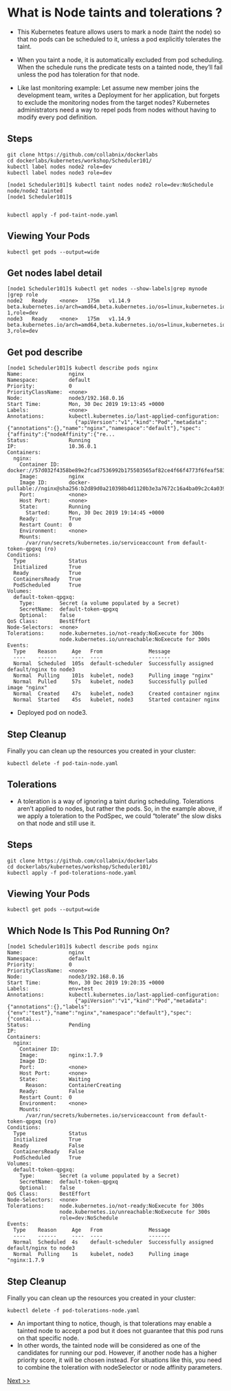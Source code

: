 # What is Node taints and tolerations ?

- This Kubernetes feature allows users to mark a node (taint the node) so that no pods can be scheduled to it, unless a pod explicitly tolerates the taint.
- When you taint a node, it is automatically excluded from pod scheduling. When the schedule runs the predicate tests on a tainted node, they’ll fail unless the pod has toleration for that node. 

- Like last monitoring example: Let assume  new member joins the development team, writes a Deployment for her application, but forgets to exclude the monitoring nodes from the target nodes? Kubernetes administrators need a way to repel pods from nodes without having to modify every pod definition. 

## Steps

```
git clone https://github.com/collabnix/dockerlabs
cd dockerlabs/kubernetes/workshop/Scheduler101/
kubectl label nodes node2 role=dev
kubectl label nodes node3 role=dev

[node1 Scheduler101]$ kubectl taint nodes node2 role=dev:NoSchedule
node/node2 tainted
[node1 Scheduler101]$


kubectl apply -f pod-taint-node.yaml
```

## Viewing Your Pods

```
kubectl get pods --output=wide
```

## Get nodes label detail

```
[node1 Scheduler101]$ kubectl get nodes --show-labels|grep mynode |grep role
node2   Ready    <none>   175m   v1.14.9   beta.kubernetes.io/arch=amd64,beta.kubernetes.io/os=linux,kubernetes.io/arch=amd64,kubernetes.io/hostname=node2,kubernetes.io/os=linux,mynode=worker-1,role=dev
node3   Ready    <none>   175m   v1.14.9   beta.kubernetes.io/arch=amd64,beta.kubernetes.io/os=linux,kubernetes.io/arch=amd64,kubernetes.io/hostname=node3,kubernetes.io/os=linux,mynode=worker-3,role=dev

```
## Get pod describe 
```
[node1 Scheduler101]$ kubectl describe pods nginx
Name:               nginx
Namespace:          default
Priority:           0
PriorityClassName:  <none>
Node:               node3/192.168.0.16
Start Time:         Mon, 30 Dec 2019 19:13:45 +0000
Labels:             <none>
Annotations:        kubectl.kubernetes.io/last-applied-configuration:
                      {"apiVersion":"v1","kind":"Pod","metadata":{"annotations":{},"name":"nginx","namespace":"default"},"spec":{"affinity":{"nodeAffinity":{"re...
Status:             Running
IP:                 10.36.0.1
Containers:
  nginx:
    Container ID:   docker://57d032f4358be89e2fcad7536992b175503565af82ce4f66f4773f6feaf58356
    Image:          nginx
    Image ID:       docker-pullable://nginx@sha256:b2d89d0a210398b4d1120b3e3a7672c16a4ba09c2c4a0395f18b9f7999b768f2
    Port:           <none>
    Host Port:      <none>
    State:          Running
      Started:      Mon, 30 Dec 2019 19:14:45 +0000
    Ready:          True
    Restart Count:  0
    Environment:    <none>
    Mounts:
      /var/run/secrets/kubernetes.io/serviceaccount from default-token-qpgxq (ro)
Conditions:
  Type              Status
  Initialized       True
  Ready             True
  ContainersReady   True
  PodScheduled      True
Volumes:
  default-token-qpgxq:
    Type:        Secret (a volume populated by a Secret)
    SecretName:  default-token-qpgxq
    Optional:    false
QoS Class:       BestEffort
Node-Selectors:  <none>
Tolerations:     node.kubernetes.io/not-ready:NoExecute for 300s
                 node.kubernetes.io/unreachable:NoExecute for 300s
Events:
  Type    Reason     Age   From               Message
  ----    ------     ----  ----               -------
  Normal  Scheduled  105s  default-scheduler  Successfully assigned default/nginx to node3
  Normal  Pulling    101s  kubelet, node3     Pulling image "nginx"
  Normal  Pulled     57s   kubelet, node3     Successfully pulled image "nginx"
  Normal  Created    47s   kubelet, node3     Created container nginx
  Normal  Started    45s   kubelet, node3     Started container nginx
```
- Deployed pod on node3.

## Step  Cleanup

Finally you can clean up the resources you created in your cluster:
```
kubectl delete -f pod-tain-node.yaml
```

## Tolerations 

- A toleration is a way of ignoring a taint during scheduling. Tolerations aren’t applied to nodes, but rather the pods. So, in the example above, if we apply a toleration to the PodSpec, we could “tolerate” the slow disks on that node and still use it.

## Steps

```
git clone https://github.com/collabnix/dockerlabs
cd dockerlabs/kubernetes/workshop/Scheduler101/
kubectl apply -f pod-tolerations-node.yaml
```
## Viewing Your Pods

```
kubectl get pods --output=wide
```

## Which Node Is This Pod Running On?
```
[node1 Scheduler101]$ kubectl describe pods nginx
Name:               nginx
Namespace:          default
Priority:           0
PriorityClassName:  <none>
Node:               node3/192.168.0.16
Start Time:         Mon, 30 Dec 2019 19:20:35 +0000
Labels:             env=test
Annotations:        kubectl.kubernetes.io/last-applied-configuration:
                      {"apiVersion":"v1","kind":"Pod","metadata":{"annotations":{},"labels":{"env":"test"},"name":"nginx","namespace":"default"},"spec":{"contai...
Status:             Pending
IP:
Containers:
  nginx:
    Container ID:
    Image:          nginx:1.7.9
    Image ID:
    Port:           <none>
    Host Port:      <none>
    State:          Waiting
      Reason:       ContainerCreating
    Ready:          False
    Restart Count:  0
    Environment:    <none>
    Mounts:
      /var/run/secrets/kubernetes.io/serviceaccount from default-token-qpgxq (ro)
Conditions:
  Type              Status
  Initialized       True
  Ready             False
  ContainersReady   False
  PodScheduled      True
Volumes:
  default-token-qpgxq:
    Type:        Secret (a volume populated by a Secret)
    SecretName:  default-token-qpgxq
    Optional:    false
QoS Class:       BestEffort
Node-Selectors:  <none>
Tolerations:     node.kubernetes.io/not-ready:NoExecute for 300s
                 node.kubernetes.io/unreachable:NoExecute for 300s
                 role=dev:NoSchedule
Events:
  Type    Reason     Age   From               Message
  ----    ------     ----  ----               -------
  Normal  Scheduled  4s    default-scheduler  Successfully assigned default/nginx to node3
  Normal  Pulling    1s    kubelet, node3     Pulling image "nginx:1.7.9
```


## Step  Cleanup

Finally you can clean up the resources you created in your cluster:
```
kubectl delete -f pod-tolerations-node.yaml
```

- An important thing to notice, though, is that tolerations may enable a tainted node to accept a pod but it does not guarantee that this pod runs on that specific node.
- In other words, the tainted node  will be considered as one of the candidates for running our pod. However, if another node has a higher priority score, it will be chosen instead. For situations like this, you need to combine the toleration with nodeSelector or node affinity parameters.


[ Next >>](https://collabnix.github.io/kubelabs/Services101/index.html#deploying--a-kubernetes-service)
